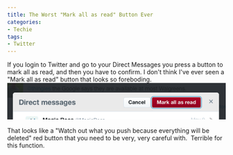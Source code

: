 ```yaml
---
title: The Worst "Mark all as read" Button Ever
categories:
- Techie
tags:
- Twitter
---
```


If you login to Twitter and go to your Direct Messages you press a button to mark all as read, and then you have to confirm. I don't think I've ever seen a "Mark all as read" button that looks so foreboding.
![dont dare mark all as read](/assets/posts/2014/dont-dare-mark-all-as-read.png)

That looks like a "Watch out what you push because everything will be deleted" red button that you need to be very, very careful with.  Terrible for this function.
